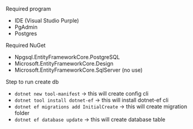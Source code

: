 Required program
- IDE (Visual Studio Purple)
- PgAdmin
- Postgres

Required NuGet
- Npgsql.EntityFrameworkCore.PostgreSQL
- Microsoft.EntityFrameworkCore.Design
- Microsoft.EntityFrameworkCore.SqlServer (no use)

Step to run create db
- `dotnet new tool-manifest` -> this will create config cli
- `dotnet tool install dotnet-ef` -> this will install dotnet-ef cli
- `dotnet ef migrations add InitialCreate` -> this will create migration folder
- `dotnet ef database update` -> this will create database table
